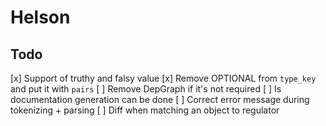 # Helson

## Todo

[x] Support of truthy and falsy value
[x] Remove OPTIONAL from `type_key` and put it with `pairs`
[ ] Remove DepGraph if it's not required
[ ] Is documentation generation can be done
[ ] Correct error message during tokenizing + parsing
[ ] Diff when matching an object to regulator
